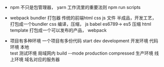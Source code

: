 - npm 不只是包管理器， yarn
工作流里的重要法则
npm run scripts 
- webpack 
  bundler 打包器
  传统的前端html css js 文件
  半成品，开发工艺，打包成一个bundler
  css 编译，压缩，
  js babel es6789-> es5  压缩
  html template
  打包成一个可以发布的产品， webpack 

- 项目有多种环境 
  一个项目有多份代码
  start dev development 开发环境 代码环境  本地  
  test  测试环境  局域网内
  build --mode production compressed 生产环境  线上环境  域名对应的服务器 